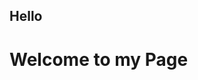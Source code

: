 <!DOCTYPE html>
<html lang="en">
    <head>
        <h2> Hello </h2>
    </head>
    <body>
        <h1>Welcome to my Page</h1>
    </body>
</html>
